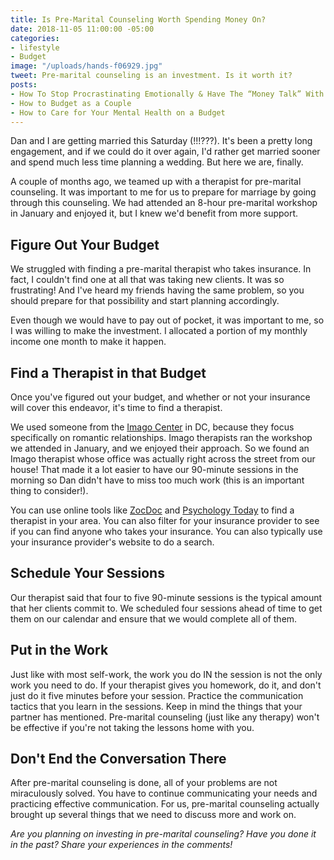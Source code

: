 ```yaml
---
title: Is Pre-Marital Counseling Worth Spending Money On?
date: 2018-11-05 11:00:00 -05:00
categories:
- lifestyle
- Budget
image: "/uploads/hands-f06929.jpg"
tweet: Pre-marital counseling is an investment. Is it worth it?
posts:
- How To Stop Procrastinating Emotionally & Have The “Money Talk” With Your S.O.
- How to Budget as a Couple
- How to Care for Your Mental Health on a Budget
---
```


Dan and I are getting married this Saturday (!!!???). It's been a pretty long engagement, and if we could do it over again, I'd rather get married sooner and spend much less time planning a wedding. But here we are, finally.

A couple of months ago, we teamed up with a therapist for pre-marital counseling. It was important to me for us to prepare for marriage by going through this counseling. We had attended an 8-hour pre-marital workshop in January and enjoyed it, but I knew we'd benefit from more support.

## Figure Out Your Budget

We struggled with finding a pre-marital therapist who takes insurance. In fact, I couldn't find one at all that was taking new clients. It was so frustrating! And I've heard my friends having the same problem, so you should prepare for that possibility and start planning accordingly.

Even though we would have to pay out of pocket, it was important to me, so I was willing to make the investment. I allocated a portion of my monthly income one month to make it happen.

## Find a Therapist in that Budget

Once you've figured out your budget, and whether or not your insurance will cover this endeavor, it's time to find a therapist. 

We used someone from the [Imago Center](https://imagocenterdc.com/) in DC, because they focus specifically on romantic relationships. Imago therapists ran the workshop we attended in January, and we enjoyed their approach. So we found an Imago therapist whose office was actually right across the street from our house! That made it a lot easier to have our 90-minute sessions in the morning so Dan didn't have to miss too much work (this is an important thing to consider!). 

You can use online tools like [ZocDoc](https://www.zocdoc.com/) and [Psychology Today](https://www.psychologytoday.com/us) to find a therapist in your area. You can also filter for your insurance provider to see if you can find anyone who takes your insurance. You can also typically use your insurance provider's website to do a search.

## Schedule Your Sessions

Our therapist said that four to five 90-minute sessions is the typical amount that her clients commit to. We scheduled four sessions ahead of time to get them on our calendar and ensure that we would complete all of them. 

## Put in the Work

Just like with most self-work, the work you do IN the session is not the only work you need to do. If your therapist gives you homework, do it, and don't just do it five minutes before your session. Practice the communication tactics that you learn in the sessions. Keep in mind the things that your partner has mentioned. Pre-marital counseling (just like any therapy) won't be effective if you're not taking the lessons home with you.

## Don't End the Conversation There

After pre-marital counseling is done, all of your problems are not miraculously solved. You have to continue communicating your needs and practicing effective communication. For us, pre-marital counseling actually brought up several things that we need to discuss more and work on. 

*Are you planning on investing in pre-marital counseling? Have you done it in the past? Share your experiences in the comments!*